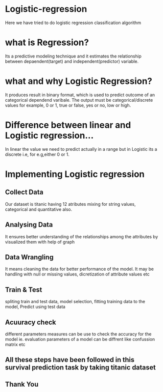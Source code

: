 # Logistic-regression
Here we have tried to do logistic regression classification algorithm
# what is Regression?
Its a predictive modeling technique and it estimates the relationship between depaendent(target) and independent(predictor) variable.
# what and why Logistic Regression?
It produces result in binary format, which is used to predict outcome of an categorical dependend varibale. The output must be categorical/discrete values for example, 0 or 1, true or false, yes or no, low or high.
# Difference between linear and Logistic regression...
In linear the value we need to predict actually in a range but in Logistic its a discrete i.e,  for e.g,either 0 or 1.
# Implementing Logistic regression
## Collect Data
Our dataset is titanic having 12 atributes mixing for string values, categorical and quantitative also.
## Analysing Data
It ensures better understanding of the relationships among the attributes by visualized them with help of graph    
## Data Wrangling
It means cleaning the data for better performance of the model. It may be handling with null or missing values, dicretization of attribute values etc
 ## Train & Test
spliting train and test data, model selection, fitting training data to the model, Predict using test data
 ## Acuuracy check
different parameters measures can be use to check the accuracy for the model ie. evaluation parameters of a model can be diffrent like confussion matrix etc
## All these steps have been followed in this survival prediction task by taking titanic dataset 
## Thank You
   
